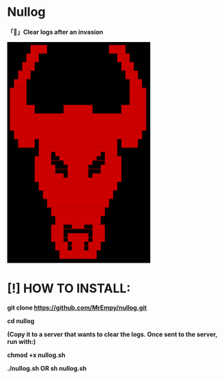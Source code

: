 # Nullog
**「🧹」Clear logs after an invasion**

![](image.png)

# [!] HOW TO INSTALL:

**git clone https://github.com/MrEmpy/nullog.git**

**cd nullog**

**(Copy it to a server that wants to clear the logs. Once sent to the server, run with:)**

**chmod +x nullog.sh**

**./nullog.sh OR sh nullog.sh**
